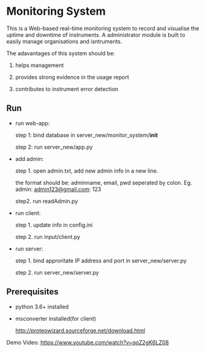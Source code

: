 
# Monitoring System
This is a  Web-based real-time monitoring system to record and visualise the uptime and downtime of instruments.
A administrator module is built to easily manage organisations and isntruments.

The adavantages of this system should be:

1. helps management

2. provides strong evidence in the usage report

3. contributes to instrument error detection

## Run

* run web-app:

	step 1: bind database in server_new/monitor_system/__init__

	step 2: run server_new/app.py

* add admin:

	step 1. open admin.txt, add new admin info in a new line. 
	
	the format should be: adminname, email, pwd seperated by colon. Eg. admin: admin123@gmail.com: 123
		
	step2. run readAdmin.py

* run client:

	step 1. update info in config.ini 
	
	step 2. run input/client.py

* run server:

	step 1. bind approritate IP address and port in server_new/server.py
	
	step 2. run server_new/server.py


	
## Prerequisites

* python 3.6+ installed

* msconverter installed(for client)

	http://proteowizard.sourceforge.net/download.html
	

Demo Video: https://www.youtube.com/watch?v=qoZ2gK6LZ08

